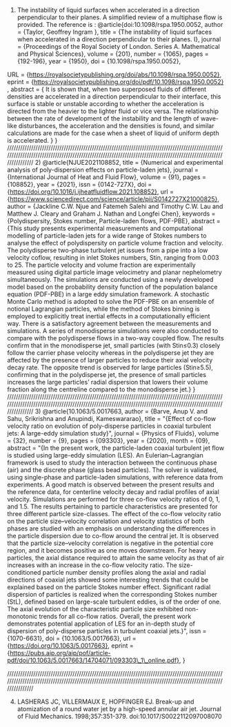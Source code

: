 1) The instability of liquid surfaces when accelerated in a direction perpendicular to their planes.
A simplified review of a multiphase flow is provided. 
The reference is :
@article{doi:10.1098/rspa.1950.0052,
author = {Taylor, Geoffrey Ingram },
title = {The instability of liquid surfaces when accelerated in a direction perpendicular to their planes. I},
journal = {Proceedings of the Royal Society of London. Series A. Mathematical and Physical Sciences},
volume = {201},
number = {1065},
pages = {192-196},
year = {1950},
doi = {10.1098/rspa.1950.0052},

URL = {https://royalsocietypublishing.org/doi/abs/10.1098/rspa.1950.0052},
eprint = {https://royalsocietypublishing.org/doi/pdf/10.1098/rspa.1950.0052}
,
    abstract = { It is shown that, when two superposed fluids of different densities are accelerated in a direction perpendicular to their interface, this surface is stable or unstable according to whether the acceleration is directed from the heavier to the lighter fluid or vice versa. The relationship between the rate of development of the instability and the length of wave-like disturbances, the acceleration and the densities is found, and similar calculations are made for the case when a sheet of liquid of uniform depth is accelerated. }
}
//////////////////////////////////////////////////////////////////////////////////////////////////////////////////////////////////////////////////////////////////////////////////////////////////////////////////
2) @article{NJUE2021108852,
title = {Numerical and experimental analysis of poly-dispersion effects on particle-laden jets},
journal = {International Journal of Heat and Fluid Flow},
volume = {91},
pages = {108852},
year = {2021},
issn = {0142-727X},
doi = {https://doi.org/10.1016/j.ijheatfluidflow.2021.108852},
url = {https://www.sciencedirect.com/science/article/pii/S0142727X21000825},
author = {Jackline C.W. Njue and Fatemeh Salehi and Timothy C.W. Lau and Matthew J. Cleary and Graham J. Nathan and Longfei Chen},
keywords = {Polydispersity, Stokes number, Particle-laden flows, PDF-PBE},
abstract = {This study presents experimental measurements and computational modelling of particle-laden jets for a wide range of Stokes numbers to analyse the effect of polydispersity on particle volume fraction and velocity. The polydisperse two-phase turbulent jet issues from a pipe into a low velocity coflow, resulting in inlet Stokes numbers, Stin, ranging from 0.003 to 25. The particle velocity and volume fraction are experimentally measured using digital particle image velocimetry and planar nephelometry simultaneously. The simulations are conducted using a newly developed model based on the probability density function of the population balance equation (PDF-PBE) in a large eddy simulation framework. A stochastic Monte Carlo method is adopted to solve the PDF-PBE on an ensemble of notional Lagrangian particles, while the method of Stokes binning is employed to explicitly treat inertial effects in a computationally efficient way. There is a satisfactory agreement between the measurements and simulations. A series of monodisperse simulations were also conducted to compare with the polydisperse flows in a two-way coupled flow. The results confirm that in the monodisperse jet, small particles (with Stin≤0.3) closely follow the carrier phase velocity whereas in the polydisperse jet they are affected by the presence of larger particles to reduce their axial velocity decay rate. The opposite trend is observed for large particles (Stin≥5.5), confirming that in the polydisperse jet, the presence of small particles increases the large particles’ radial dispersion that lowers their volume fraction along the centreline compared to the monodisperse jet.}
}
//////////////////////////////////////////////////////////////////////////////////////////////////////////////////////////////////////////////////////////////////////////////////////////////////////////////////
3) @article{10.1063/5.0017663,
    author = {Barve, Anup V. and Sahu, Srikrishna and Anupindi, Kameswararao},
    title = "{Effect of co-flow velocity ratio on evolution of poly-disperse particles in coaxial turbulent jets: A large-eddy simulation study}",
    journal = {Physics of Fluids},
    volume = {32},
    number = {9},
    pages = {093303},
    year = {2020},
    month = {09},
    abstract = "{In the present work, the particle-laden coaxial turbulent jet flow is studied using large-eddy simulation (LES). An Eulerian–Lagrangian framework is used to study the interaction between the continuous phase (air) and the discrete phase (glass bead particles). The solver is validated, using single-phase and particle-laden simulations, with reference data from experiments. A good match is observed between the present results and the reference data, for centerline velocity decay and radial profiles of axial velocity. Simulations are performed for three co-flow velocity ratios of 0, 1, and 1.5. The results pertaining to particle characteristics are presented for three different particle size-classes. The effect of the co-flow velocity ratio on the particle size–velocity correlation and velocity statistics of both phases are studied with an emphasis on understanding the differences in the particle dispersion due to co-flow around the central jet. It is observed that the particle size–velocity correlation is negative in the potential core region, and it becomes positive as one moves downstream. For heavy particles, the axial distance required to attain the same velocity as that of air increases with an increase in the co-flow velocity ratio. The size-conditioned particle number density profiles along the axial and radial directions of coaxial jets showed some interesting trends that could be explained based on the particle Stokes number effect. Significant radial dispersion of particles is realized when the corresponding Stokes number (StL), defined based on large-scale turbulent eddies, is of the order of one. The axial evolution of the characteristic particle size exhibited non-monotonic trends for all co-flow ratios. Overall, the present work demonstrates potential application of LES for an in-depth study of dispersion of poly-disperse particles in turbulent coaxial jets.}",
    issn = {1070-6631},
    doi = {10.1063/5.0017663},
    url = {https://doi.org/10.1063/5.0017663},
    eprint = {https://pubs.aip.org/aip/pof/article-pdf/doi/10.1063/5.0017663/14704071/093303\_1\_online.pdf},
}

//////////////////////////////////////////////////////////////////////////////////////////////////////////////////////////////////////////////////////////////////////////////////////////////////////////////////

4) LASHERAS JC, VILLERMAUX E, HOPFINGER EJ. Break-up and atomization of a round water jet by a high-speed annular air jet. Journal of Fluid Mechanics. 1998;357:351-379. doi:10.1017/S0022112097008070
